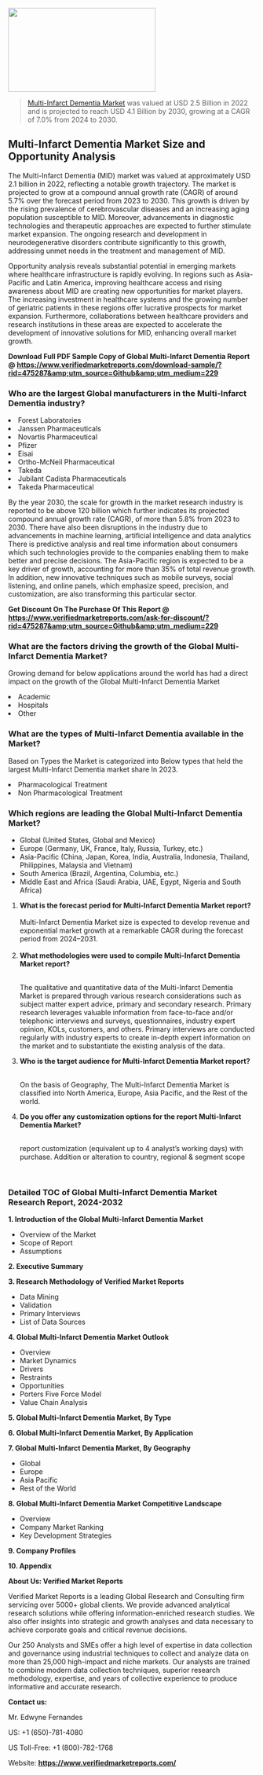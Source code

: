 <img src="https://ffe5etoiles.com/wp-content/uploads/2024/12/MST1-300x171.png" alt="" width="300" height="171" class="alignnone size-medium wp-image-20088" /><blockquote><p><p><a href="https://www.verifiedmarketreports.com/download-sample/?rid=475287&utm_source=Github&utm_medium=229" target="_blank">Multi-Infarct Dementia Market</a> was valued at USD 2.5 Billion in 2022 and is projected to reach USD 4.1 Billion by 2030, growing at a CAGR of 7.0% from 2024 to 2030.</p></blockquote><p><h2>Multi-Infarct Dementia Market Size and Opportunity Analysis</h2><p>The Multi-Infarct Dementia (MID) market was valued at approximately USD 2.1 billion in 2022, reflecting a notable growth trajectory. The market is projected to grow at a compound annual growth rate (CAGR) of around 5.7% over the forecast period from 2023 to 2030. This growth is driven by the rising prevalence of cerebrovascular diseases and an increasing aging population susceptible to MID. Moreover, advancements in diagnostic technologies and therapeutic approaches are expected to further stimulate market expansion. The ongoing research and development in neurodegenerative disorders contribute significantly to this growth, addressing unmet needs in the treatment and management of MID.</p><p>Opportunity analysis reveals substantial potential in emerging markets where healthcare infrastructure is rapidly evolving. In regions such as Asia-Pacific and Latin America, improving healthcare access and rising awareness about MID are creating new opportunities for market players. The increasing investment in healthcare systems and the growing number of geriatric patients in these regions offer lucrative prospects for market expansion. Furthermore, collaborations between healthcare providers and research institutions in these areas are expected to accelerate the development of innovative solutions for MID, enhancing overall market growth.</p></p><p class=""><strong>Download Full PDF Sample Copy of Global Multi-Infarct Dementia Report @ <a href="https://www.verifiedmarketreports.com/download-sample/?rid=475287&amp;utm_source=Github&amp;utm_medium=229" target="_blank">https://www.verifiedmarketreports.com/download-sample/?rid=475287&amp;utm_source=Github&amp;utm_medium=229</a></strong></p><h3 id="" class="">Who are the largest Global manufacturers in the Multi-Infarct Dementia industry?</h3><p><li>Forest Laboratories</li><li> Janssen Pharmaceuticals</li><li> Novartis Pharmaceutical</li><li> Pfizer</li><li> Eisai</li><li> Ortho-McNeil Pharmaceutical</li><li> Takeda</li><li> Jubilant Cadista Pharmaceuticals</li><li> Takeda Pharmaceutical</li></p><div class=""><div class="" dir="" data-message-author-role="" data-message-id="" data-message-model-slug=""><div class=""><div class=""><div class=""><div class="" dir="" data-message-author-role="" data-message-id="" data-message-model-slug=""><div class=""><div class=""><p>By the year 2030, the scale for growth in the market research industry is reported to be above 120 billion which further indicates its projected compound annual growth rate (CAGR), of more than 5.8% from 2023 to 2030. There have also been disruptions in the industry due to advancements in machine learning, artificial intelligence and data analytics There is predictive analysis and real time information about consumers which such technologies provide to the companies enabling them to make better and precise decisions. The Asia-Pacific region is expected to be a key driver of growth, accounting for more than 35% of total revenue growth. In addition, new innovative techniques such as mobile surveys, social listening, and online panels, which emphasize speed, precision, and customization, are also transforming this particular sector.</p><p><strong>Get Discount On The Purchase Of This Report @&nbsp; <a href="https://www.verifiedmarketreports.com/ask-for-discount/?rid=475287&amp;utm_source=Github&amp;utm_medium=229" target="_blank">https://www.verifiedmarketreports.com/ask-for-discount/?rid=475287&amp;utm_source=Github&amp;utm_medium=229</a></strong></p></div></div></div></div></div></div></div></div><h3 id="" class="">What are the factors driving the growth of the Global Multi-Infarct Dementia Market?</h3><p id="" class="">Growing demand for below applications around the world has had a direct impact on the growth of the Global Multi-Infarct Dementia Market</p><p id="" class=""><li>Academic</li><li> Hospitals</li><li> Other</li></p><h3 id="" class="">What are the types of Multi-Infarct Dementia available in the Market?</h3><p id="" class="">Based on Types the Market is categorized into Below types that held the largest Multi-Infarct Dementia market share In 2023.</p><p id="" class=""><li>Pharmacological Treatment</li><li> Non Pharmacological Treatment</li></p><h3 id="" class="">Which regions are leading the Global Multi-Infarct Dementia Market?</h3><ul><li>Global (United States, Global and Mexico)</li><li>Europe (Germany, UK, France, Italy, Russia, Turkey, etc.)</li><li>Asia-Pacific (China, Japan, Korea, India, Australia, Indonesia, Thailand, Philippines, Malaysia and Vietnam)</li><li>South America (Brazil, Argentina, Columbia, etc.)</li><li>Middle East and Africa (Saudi Arabia, UAE, Egypt, Nigeria and South Africa)</li></ul><p><ol><li><strong>What is the forecast period for Multi-Infarct Dementia Market report?<br /></strong><br /><span data-sheets-root="1" data-sheets-value="{&quot;1&quot;:2,&quot;2&quot;:&quot;XXXX size is expected to develop revenue and exponential market growth at a remarkable CAGR during the forecast period from 2024&ndash;2030.&quot;}" data-sheets-userformat="{&quot;2&quot;:12674,&quot;4&quot;:{&quot;1&quot;:2,&quot;2&quot;:16776960},&quot;10&quot;:2,&quot;11&quot;:0,&quot;15&quot;:&quot;Arial&quot;,&quot;16&quot;:12}">Multi-Infarct Dementia Market size is expected to develop revenue and exponential market growth at a remarkable CAGR during the forecast period from 2024&ndash;2031.</span><br /><br /></li><li><strong>What methodologies were used to compile Multi-Infarct Dementia Market report?<br /><br /></strong><p>The qualitative and quantitative data of the&nbsp;Multi-Infarct Dementia Market is prepared through various research considerations such as subject matter expert advice, primary and secondary research. Primary research leverages valuable information from face-to-face and/or telephonic interviews and surveys, questionnaires, industry expert opinion, KOLs, customers, and others. Primary interviews are conducted regularly with industry experts to create in-depth expert information on the market and to substantiate the existing analysis of the data.&nbsp;</p></li><li><strong>Who is the target audience for Multi-Infarct Dementia Market report?<br /><br /></strong><p>On the basis of Geography, The&nbsp;Multi-Infarct Dementia Market is classified into North America, Europe, Asia Pacific, and the Rest of the world.</p></li><li><strong>Do you offer any customization options for the report Multi-Infarct Dementia Market?<br /><br /></strong><p>report customization (equivalent up to 4 analyst&rsquo;s working days) with purchase. Addition or alteration to country, regional &amp; segment scope</p><p>&nbsp;</p></li></ol></p><h3 id="" class="">Detailed TOC of Global Multi-Infarct Dementia Market Research Report, 2024-2032</h3><p id="" class=""><strong>1. Introduction of the Global Multi-Infarct Dementia Market</strong></p><ul><li>Overview of the Market</li><li>Scope of Report</li><li>Assumptions</li></ul><p id="" class=""><strong>2. Executive Summary</strong></p><p id="" class=""><strong>3. Research Methodology of&nbsp;Verified Market Reports</strong></p><ul><li>Data Mining</li><li>Validation</li><li>Primary Interviews</li><li>List of Data Sources</li></ul><p id="" class=""><strong>4. Global Multi-Infarct Dementia Market Outlook</strong></p><ul><li>Overview</li><li>Market Dynamics</li><li>Drivers</li><li>Restraints</li><li>Opportunities</li><li>Porters Five Force Model</li><li>Value Chain Analysis</li></ul><p id="" class=""><strong>5. Global Multi-Infarct Dementia Market, By&nbsp;Type</strong></p><p id="" class=""><strong>6. Global Multi-Infarct Dementia Market, By Application</strong></p><p id="" class=""><strong>7. Global Multi-Infarct Dementia Market, By Geography</strong></p><ul><li>Global</li><li>Europe</li><li>Asia Pacific</li><li>Rest of the World</li></ul><p id="" class=""><strong>8. Global Multi-Infarct Dementia Market Competitive Landscape</strong></p><ul><li>Overview</li><li>Company Market Ranking</li><li>Key Development Strategies</li></ul><p id="" class=""><strong>9. Company Profiles</strong></p><p id="" class=""><strong>10. Appendix</strong></p><p id="" class=""><strong>About Us: Verified Market Reports</strong></p><p id="" class="">Verified Market Reports is a leading Global Research and Consulting firm servicing over 5000+ global clients. We provide advanced analytical research solutions while offering information-enriched research studies. We also offer insights into strategic and growth analyses and data necessary to achieve corporate goals and critical revenue decisions.</p><p id="" class="">Our 250 Analysts and SMEs offer a high level of expertise in data collection and governance using industrial techniques to collect and analyze data on more than 25,000 high-impact and niche markets. Our analysts are trained to combine modern data collection techniques, superior research methodology, expertise, and years of collective experience to produce informative and accurate research.</p><p id="" class=""><strong>Contact us:</strong></p><p id="" class="">Mr. Edwyne Fernandes</p><p id="" class="">US: +1 (650)-781-4080</p><p id="" class="">US Toll-Free: +1 (800)-782-1768</p><p id="" class="">Website: <a target="" data-test-app-aware-link=""><strong>https://www.verifiedmarketreports.com/</strong></a></p>
